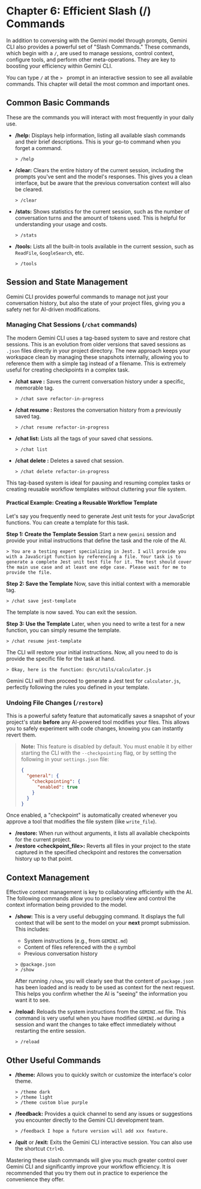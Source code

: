 # Chapter 6: Efficient Slash (/) Commands

In addition to conversing with the Gemini model through prompts, Gemini CLI also provides a powerful set of "Slash Commands." These commands, which begin with a `/`, are used to manage sessions, control context, configure tools, and perform other meta-operations. They are key to boosting your efficiency within Gemini CLI.

You can type `/` at the `> ` prompt in an interactive session to see all available commands. This chapter will detail the most common and important ones.

## Common Basic Commands

These are the commands you will interact with most frequently in your daily use.

*   **/help:** Displays help information, listing all available slash commands and their brief descriptions. This is your go-to command when you forget a command.
    ```
    > /help
    ```

*   **/clear:** Clears the entire history of the current session, including the prompts you've sent and the model's responses. This gives you a clean interface, but be aware that the previous conversation context will also be cleared.
    ```
    > /clear
    ```

*   **/stats:** Shows statistics for the current session, such as the number of conversation turns and the amount of tokens used. This is helpful for understanding your usage and costs.
    ```
    > /stats
    ```

*   **/tools:** Lists all the built-in tools available in the current session, such as `ReadFile`, `GoogleSearch`, etc.
    ```
    > /tools
    ```

## Session and State Management

Gemini CLI provides powerful commands to manage not just your conversation history, but also the state of your project files, giving you a safety net for AI-driven modifications.

### Managing Chat Sessions (`/chat` commands)

The modern Gemini CLI uses a tag-based system to save and restore chat sessions. This is an evolution from older versions that saved sessions as `.json` files directly in your project directory. The new approach keeps your workspace clean by managing these snapshots internally, allowing you to reference them with a simple tag instead of a filename. This is extremely useful for creating checkpoints in a complex task.

*   **/chat save <tag>:** Saves the current conversation history under a specific, memorable tag.
    ```
    > /chat save refactor-in-progress
    ```
*   **/chat resume <tag>:** Restores the conversation history from a previously saved tag.
    ```
    > /chat resume refactor-in-progress
    ```
*   **/chat list:** Lists all the tags of your saved chat sessions.
    ```
    > /chat list
    ```
*   **/chat delete <tag>:** Deletes a saved chat session.
    ```
    > /chat delete refactor-in-progress
    ```
This tag-based system is ideal for pausing and resuming complex tasks or creating reusable workflow templates without cluttering your file system.

#### Practical Example: Creating a Reusable Workflow Template
Let's say you frequently need to generate Jest unit tests for your JavaScript functions. You can create a template for this task.

**Step 1: Create the Template Session**
Start a new `gemini` session and provide your initial instructions that define the task and the role of the AI.
```
> You are a testing expert specializing in Jest. I will provide you with a JavaScript function by referencing a file. Your task is to generate a complete Jest unit test file for it. The test should cover the main use case and at least one edge case. Please wait for me to provide the file.
```

**Step 2: Save the Template**
Now, save this initial context with a memorable tag.
```
> /chat save jest-template
```
The template is now saved. You can exit the session.

**Step 3: Use the Template**
Later, when you need to write a test for a new function, you can simply resume the template.
```
> /chat resume jest-template
```
The CLI will restore your initial instructions. Now, all you need to do is provide the specific file for the task at hand.
```
> Okay, here is the function: @src/utils/calculator.js
```
Gemini CLI will then proceed to generate a Jest test for `calculator.js`, perfectly following the rules you defined in your template.

### Undoing File Changes (`/restore`)

This is a powerful safety feature that automatically saves a snapshot of your project's state **before** any AI-powered tool modifies your files. This allows you to safely experiment with code changes, knowing you can instantly revert them.

> **Note:** This feature is disabled by default. You must enable it by either starting the CLI with the `--checkpointing` flag, or by setting the following in your `settings.json` file:
> ```json
> {
>   "general": {
>     "checkpointing": {
>       "enabled": true
>     }
>   }
> }
> ```

Once enabled, a "checkpoint" is automatically created whenever you approve a tool that modifies the file system (like `write_file`).

*   **/restore:** When run without arguments, it lists all available checkpoints for the current project.
*   **/restore <checkpoint_file>:** Reverts all files in your project to the state captured in the specified checkpoint and restores the conversation history up to that point.

## Context Management

Effective context management is key to collaborating efficiently with the AI. The following commands allow you to precisely view and control the context information being provided to the model.

*   **/show:** This is a very useful debugging command. It displays the full context that will be sent to the model on your **next** prompt submission. This includes:
    *   System instructions (e.g., from `GEMINI.md`)
    *   Content of files referenced with the `@` symbol
    *   Previous conversation history
    ```
    > @package.json
    > /show
    ```
    After running `/show`, you will clearly see that the content of `package.json` has been loaded and is ready to be used as context for the next request. This helps you confirm whether the AI is "seeing" the information you want it to see.

*   **/reload:** Reloads the system instructions from the `GEMINI.md` file. This command is very useful when you have modified `GEMINI.md` during a session and want the changes to take effect immediately without restarting the entire session.
    ```
    > /reload
    ```

## Other Useful Commands

*   **/theme:** Allows you to quickly switch or customize the interface's color theme.
    ```
    > /theme dark
    > /theme light
    > /theme custom blue purple
    ```

*   **/feedback:** Provides a quick channel to send any issues or suggestions you encounter directly to the Gemini CLI development team.
    ```
    > /feedback I hope a future version will add xxx feature.
    ```

*   **/quit** or **/exit:** Exits the Gemini CLI interactive session. You can also use the shortcut `Ctrl+D`.

Mastering these slash commands will give you much greater control over Gemini CLI and significantly improve your workflow efficiency. It is recommended that you try them out in practice to experience the convenience they offer.

